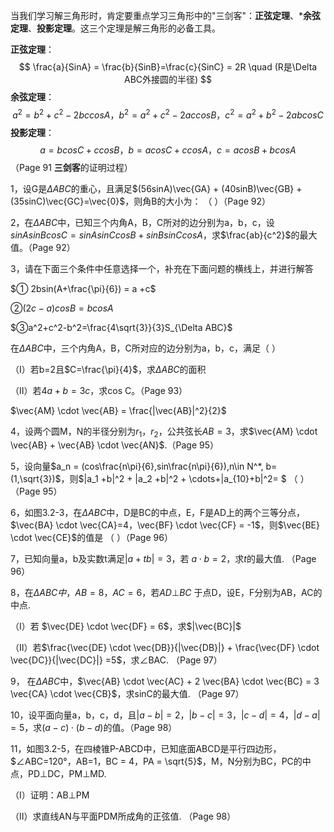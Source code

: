 当我们学习解三角形时，肯定要重点学习三角形中的"三剑客"：**正弦定理**、***余弦定理**、**投影定理**。这三个定理是解三角形的必备工具。

**正弦定理**：
$$
\frac{a}{SinA} = \frac{b}{SinB}=\frac{c}{SinC} = 2R   \quad (R是\Delta ABC外接圆的半径)
$$
**余弦定理**：
$$
a^2=b^2+c^2-2bccosA，b^2=a^2+c^2-2accosB，c^2=a^2+b^2-2abcosC
$$
**投影定理**：
$$
a = bcosC + ccosB，b=acosC + ccosA，c = acosB+bcosA
$$
（Page 91 **三剑客**的证明过程）

1，设G是$\Delta ABC$的重心，且满足$(56sinA)\vec{GA} + (40sinB)\vec{GB} + (35sinC)\vec{GC}=\vec{0}$，则角B的大小为： （            ）（Page 92）



2，在$\Delta ABC$中，已知三个内角A，B，C所对的边分别为a，b，c，设$sinAsinBcosC = sinAsinCcosB+sinBsinCcosA$，求$\frac{ab}{c^2}$的最大值。（Page 92）



3，请在下面三个条件中任意选择一个，补充在下面问题的横线上，并进行解答

$① 2bsin(A+\frac{\pi}{6}) = a +c$

$②(2c - a)cosB = bcosA$

$③a^2+c^2-b^2=\frac{4\sqrt{3}}{3}S_{\Delta ABC}$

在$\Delta ABC$中，三个内角A，B，C所对应的边分别为a，b，c，满足（         ）

（Ⅰ）若b=2且$C=\frac{\pi}{4}$，求$\Delta ABC$的面积

（Ⅱ）若$4a+b=3c$，求cos C。（Page 93）



$\vec{AM} \cdot \vec{AB} = \frac{|\vec{AB}|^2}{2}$

4，设两个圆M，N的半径分别为$r_{1}，r_{2}$，公共弦长$AB=3$，求$\vec{AM} \cdot \vec{AB} + \vec{AB} \cdot \vec{AN}$.（Page 95）



5，设向量$a_n = (cos\frac{n\pi}{6},sin\frac{n\pi}{6}),n\in N^*, b=(1,\sqrt{3})$，则$|a_1 +b|^2 + |a_2 +b|^2 + \cdots+|a_{10}+b|^2= $ （       ）（Page  95）



6，如图3.2-3，在$\Delta ABC$中，D是BC的中点，E，F是AD上的两个三等分点，$\vec{BA} \cdot \vec{CA}=4，\vec{BF} \cdot \vec{CF} = -1$，则$\vec{BE} \cdot \vec{CE}$的值是 （   ）（Page 96）



7，已知向量a，b及实数t满足$|a+tb| = 3$，若 $a \cdot b = 2$，求$t$的最大值. （Page 96）



8，在$\Delta ABC中$，$AB = 8， AC = 6$，若$AD ⊥ BC$ 于点D，设E，F分别为AB，AC的中点.

（Ⅰ）若 $\vec{DE} \cdot \vec{DF} = 6$，求$|\vec{BC}|$

（Ⅱ）若$\frac{\vec{DE} \cdot \vec{DB}}{|\vec{DB}|} + \frac{\vec{DF} \cdot \vec{DC}}{|\vec{DC}|} =5$，求∠BAC. （Page 97）



9， 在$\Delta ABC$中，$\vec{AB} \cdot \vec{AC} + 2 \vec{BA} \cdot \vec{BC} = 3 \vec{CA} \cdot \vec{CB}$，求sinC的最大值. （Page 97）



10，设平面向量a，b，c，d，且$|a-b|=2$，$|b-c| =3$，$|c-d|=4$，$|d-a|=5$，求$(a-c) \cdot (b-d)$的值。（Page 98）



11，如图3.2-5，在四棱锥P-ABCD中，已知底面ABCD是平行四边形，$∠ABC=120°，AB=1，BC = 4，PA = \sqrt{5}$，M，N分别为BC，PC的中点，PD⊥DC，PM⊥MD. 

（Ⅰ）证明：AB⊥PM

（Ⅱ）求直线AN与平面PDM所成角的正弦值. （Page 98）

